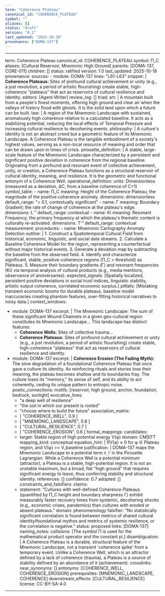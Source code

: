 ```yaml
---
term: "Coherence Plateau"
canonical_id: "COHERENCE_PLATEAU"
symbol: ""
aliases: []
status: "draft"
version: "0.1"
last_updated: "2025-10-18"
provenance: ["DOMA-137"]
---
```


---
term: Coherence Plateau
canonical_id: COHERENCE_PLATEAU
symbol: Π_C
aliases: [Cultural Reservoir, Mnemonic High Ground]
parents: [DOMA-137, CORE-011]
children: []
status: ratified
version: 1.0
last_updated: 2025-10-18
provenance:
  sources:
    - module: DOMA-137
      lines: "L61-L63"
      snippet: |
        **Coherence Plateaus:** Sites of profound cultural achievement or unity (e.g., a just revolution, a period of artistic flourishing) create stable, high-coherence "plateaus" that act as reservoirs of cultural resilience and identity.
  editors: [Agent-Writer]
  review_log: []
triad:
  art: |
    A mountain built from a people's finest moments, offering high ground and clear air when the valleys of history flood with ghosts. It is the solid land upon which a future can be built.
  law: |
    A region of the Mnemonic Landscape with sustained, anomalously high coherence relative to a calculated baseline. It acts as a stabilizing potential, reducing the local effects of Temporal Pressure and increasing cultural resilience to decohering events.
  philosophy: |
    A culture's identity is not an abstract creed but a geometric feature of its Mnemonic Landscape. A Coherence Plateau is the tangible embodiment of a society's highest values, serving as a non-local resource of meaning and order that can be drawn upon in times of crisis.
pirouette_definition: |
  A stable, large-scale feature of the Mnemonic Landscape characterized by a persistent and significant positive deviation in coherence from the regional baseline. Originating from a profound and resonant event of collective achievement, unity, or creation, a Coherence Plateau functions as a structural reservoir of cultural identity, meaning, and resilience. It is the geometric and functional antonym of a Coherence Well.
operational_definition:
  units: Dimensionless (measured as a deviation, ΔC, from a baseline coherence of C=1)
  symbol_table:
    - name: Π_C
      meaning: Height of the Coherence Plateau; the magnitude of the positive coherence anomaly.
      dimensions: dimensionless
      default_range: "> 0.1, contextually significant"
    - name: Γ
      meaning: Boundary Gradient; the rate of change of coherence at the plateau's edge.
      dimensions: L⁻¹
      default_range: contextual
    - name: Ki
      meaning: Resonant Frequency; the primary frequency at which the plateau's thematic content is culturally re-activated.
      dimensions: T⁻¹
      default_range: contextual
  measurement:
    procedures:
      - name: Mnemonic Cartography Anomaly Detection
        outline: |
          1. Construct a Spatiotemporal Cultural Field from historical, economic, linguistic, and social data streams.
          2. Calculate a Baseline Coherence Model for the region, representing a counterfactual without major historical events.
          3. Generate a deviation map by subtracting the baseline from the observed field.
          4. Identify and characterize significant, stable, positive-coherence regions (Π_C > threshold) as Plateaus.
          5. Measure their boundary gradients (Γ) and resonant frequencies (Ki) via temporal analysis of cultural products (e.g., media mentions, observance of anniversaries).
        expected_signals: [Spatially localized, persistent positive deviations in social trust indices, linguistic stability, artistic output coherence, correlated economic surplus.]
        pitfalls: [Mistaking transient economic booms for durable plateaus, baseline model inaccuracies creating phantom features, over-fitting historical narratives to noisy data.]
context_windows:
  - module: DOMA-137
    excerpt: |
      The Mnemonic Landscape: The sum of these significant Wound Channels in a given geo-cultural region constitutes its Mnemonic Landscape... This landscape has distinct features:
      - **Coherence Wells:** Sites of collective trauma...
      - **Coherence Plateaus:** Sites of profound cultural achievement or unity (e.g., a just revolution, a period of artistic flourishing) create stable, high-coherence "plateaus" that act as reservoirs of cultural resilience and identity.
  - module: DOMA-137
    excerpt: |
      **Coherence Erosion (The Fading Myth):** The slow degradation of a foundational Coherence Plateau that once gave a culture its identity. As reinforcing rituals and stories lose their meaning, the plateau becomes shallow and its boundaries fray. The culture loses its "memory," its sense of self, and its ability to act coherently, ceding its unique pattern to entropic noise.
poetic_connections:
  motifs: [reservoir, high ground, anchor, foundation, bedrock, sunlight]
  evocative_lines:
    - "a deep well of resilience"
    - "the soil in which our present is rooted"
    - "choose where to build the future"
  association_matrix:
    - [ "COHERENCE_WELL", 0.9 ]
    - [ "MNEMONIC_LANDSCAPE", 0.8 ]
    - [ "CULTURAL_RESILIENCE", 0.7 ]
    - [ "COHERENCE_EROSION", 0.6 ]
formal_mappings:
  candidates:
    - target: Stable region of high potential energy V(φ)
      domain: CM|EFT
      mapping_kind: conceptual
      equation_hint: |
        ∇V(φ) ≈ 0  for φ ∈ Plateau region, and V(φ) >> V_baseline
      justification: |
        DOMA-137 maps the Mnemonic Landscape to a potential term `V_Γ` in the Pirouette Lagrangian. While a Coherence Well is a potential minimum (attractor), a Plateau is a stable, high-potential region. It is not an unstable maximum, but a broad, flat "high ground" that requires significant energy to leave, thus conferring stability and structural identity.
      references: []
      confidence: 0.7
  adopted: []
constraints_and_falsifiers:
  claims:
    - statement: "Cultures with well-defined Coherence Plateaus (quantified by Π_C height and boundary sharpness Γ) exhibit measurably faster recovery times from systemic, decohering shocks (e.g., economic crises, pandemics) than cultures with eroded or absent plateaus."
      domain: phenomenology
      falsifier: "No statistically significant correlation is found between metrics of shared cultural identity/foundational mythos and metrics of systemic resilience, or the correlation is negative."
      status: proposed
      links: [DOMA-137]
naming_notes:
  collisions: [The symbol Π is used for the mathematical product operator and the constant pi.]
  disambiguation: |
    A Coherence Plateau is a durable, structural feature of the Mnemonic Landscape, not a transient 'coherence spike' from a temporary event. Unlike a Coherence Well, which is an attractor defined by a lack of coherence (trauma), a Plateau is a source of stability defined by an abundance of it (achievement).
crosslinks:
  near_synonyms: []
  antonyms: [COHERENCE_WELL, COHERENCE_EROSION]
  prerequisites: [MNEMONIC_LANDSCAPE, COHERENCE]
  downstream_effects: [CULTURAL_RESILIENCE]
license: CC-BY-SA-4.0
---